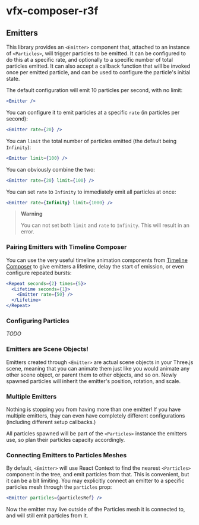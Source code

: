 # vfx-composer-r3f

## Emitters

This library provides an `<Emitter>` component that, attached to an instance of `<Particles>`, will trigger particles to be emitted. It can be configured to do this at a specific rate, and optionally to a specific number of total particles emitted. It can also accept a callback function that will be invoked once per emitted particle, and can be used to configure the particle's initial state.

The default configuration will emit 10 particles per second, with no limit:

```jsx
<Emitter />
```

You can configure it to emit particles at a specific `rate` (in particles per second):

```jsx
<Emitter rate={20} />
```

You can `limit` the total number of particles emitted (the default being `Infinity`):

```jsx
<Emitter limit={100} />
```

You can obviously combine the two:

```jsx
<Emitter rate={20} limit={100} />
```

You can set `rate` to `Infinity` to immediately emit all particles at once:

```jsx
<Emitter rate={Infinity} limit={1000} />
```

> **Warning**
>
> You can not set both `limit` and `rate` to `Infinity`. This will result in an error.

### Pairing Emitters with Timeline Composer

You can use the very useful timeline animation components from [Timeline Composer] to give emitters a lifetime, delay the start of emission, or even configure repeated bursts:

```jsx
<Repeat seconds={2} times={5}>
  <Lifetime seconds={1}>
    <Emitter rate={50} />
  </Lifetime>
</Repeat>
```

### Configuring Particles

_TODO_

### Emitters are Scene Objects!

Emitters created through `<Emitter>` are actual scene objects in your Three.js scene, meaning that you can animate them just like you would animate any other scene object, or parent them to other objects, and so on. Newly spawned particles will inherit the emitter's position, rotation, and scale.

### Multiple Emitters

Nothing is stopping you from having more than one emitter! If you have multiple emitters, thay can even have completely different configurations (including different setup callbacks.)

All particles spawned will be part of the `<Particles>` instance the emitters use, so plan their particles capacity accordingly.

### Connecting Emitters to Particles Meshes

By default, `<Emitter>` will use React Context to find the nearest `<Particles>` component in the tree, and emit particles from that. This is convenient, but it can be a bit limiting. You may explicitly connect an emitter to a specific particles mesh through the `particles` prop:

```jsx
<Emitter particles={particlesRef} />
```

Now the emitter may live outside of the Particles mesh it is connected to, and will still emit particles from it.

[timeline composer]: https://github.com/hmans/timeline-composer
